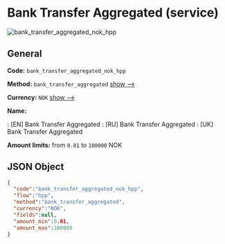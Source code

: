 
# Bank Transfer Aggregated (service) 
![bank_transfer_aggregated_nok_hpp](https://static.openfintech.io/payment_methods/bank_transfer_aggregated_nok_hpp/logo.svg?w=400&c=v0.59.26#w200)  

## General 
 
**Code:** `bank_transfer_aggregated_nok_hpp` 
 
**Method:** `bank_transfer_aggregated` 
 [show -->](/payment-methods/bank_transfer_aggregated/) 
 
**Currency:** `NOK` [show -->](/currencies/NOK/) 
 
**Name:** 
 
:	[EN] Bank Transfer Aggregated 
:	[RU] Bank Transfer Aggregated 
:	[UK] Bank Transfer Aggregated 
 
**Amount limits:** from `0.01` to `100000` NOK 

## JSON Object 

```json
{
  "code":"bank_transfer_aggregated_nok_hpp",
  "flow":"hpp",
  "method":"bank_transfer_aggregated",
  "currency":"NOK",
  "fields":null,
  "amount_min":0.01,
  "amount_max":100000
}
```  
